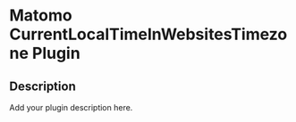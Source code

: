 # Matomo CurrentLocalTimeInWebsitesTimezone Plugin

## Description

Add your plugin description here.

